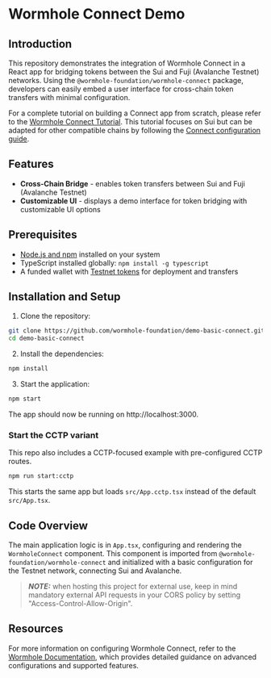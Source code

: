 # Wormhole Connect Demo

## Introduction

This repository demonstrates the integration of Wormhole Connect in a React app for bridging tokens between the Sui and Fuji (Avalanche Testnet) networks. Using the `@wormhole-foundation/wormhole-connect` package, developers can easily embed a user interface for cross-chain token transfers with minimal configuration.

For a complete tutorial on building a Connect app from scratch, please refer to the [Wormhole Connect Tutorial](https://wormhole.com/docs/tutorials/messaging/sui-connect/). This tutorial focuses on Sui but can be adapted for other compatible chains by following the [Connect configuration guide](https://wormhole.com/docs/build/applications/connect/configuration/).

## Features

 - **Cross-Chain Bridge** - enables token transfers between Sui and Fuji (Avalanche Testnet)
 - **Customizable UI** - displays a demo interface for token bridging with customizable UI options

## Prerequisites

 - [Node.js and npm](https://docs.npmjs.com/downloading-and-installing-node-js-and-npm) installed on your system
 - TypeScript installed globally: `npm install -g typescript`
 - A funded wallet with [Testnet tokens](https://faucets.chain.link/) for deployment and transfers

## Installation and Setup

1. Clone the repository:

```bash
git clone https://github.com/wormhole-foundation/demo-basic-connect.git
cd demo-basic-connect
```

2. Install the dependencies:

```bash
npm install
```

3. Start the application:

```bash
npm start
```

The app should now be running on http://localhost:3000.

### Start the CCTP variant

This repo also includes a CCTP-focused example with pre-configured CCTP routes.

```bash
npm run start:cctp
```

This starts the same app but loads `src/App.cctp.tsx` instead of the default `src/App.tsx`.

## Code Overview

The main application logic is in `App.tsx`, configuring and rendering the `WormholeConnect` component. This component is imported from `@wormhole-foundation/wormhole-connect` and initialized with a basic configuration for the Testnet network, connecting Sui and Avalanche.

> **_NOTE:_**  when hosting this project for external use, keep in mind mandatory external API requests in your CORS policy by setting "Access-Control-Allow-Origin".

## Resources

For more information on configuring Wormhole Connect, refer to the [Wormhole Documentation](https://wormhole.com/docs/build/applications/connect/configuration/), which provides detailed guidance on advanced configurations and supported features.
